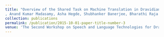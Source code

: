```yaml
---
title: "Overview of the Shared Task on Machine Translation in Dravidian Languages. 
, Anand Kumar Madasamy, Asha Hegde, Shubhanker Banerjee, Bharathi Raja Chakravarthi, Ruba Priyadarshini, Hosahalli Lakshmaiah Shashirekha and John Philip McCrae"
collection: publications
permalink: /publication/2015-10-01-paper-title-number-3
venue: 'The Second Workshop on Speech and Language Technologies for Dravidian Languages - (DravidianLangTech-2022) collocated with 60th Annual Meeting of the Association for Computational Linguistics, 2022'
---
```

